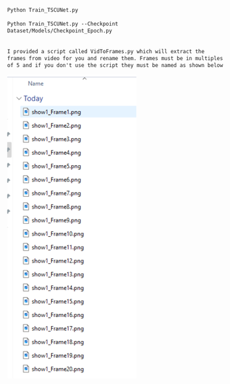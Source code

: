 
    Python Train_TSCUNet.py

    Python Train_TSCUNet.py --Checkpoint Dataset/Models/Checkpoint_Epoch.py


    I provided a script called VidToFrames.py which will extract the frames from video for you and rename them. Frames must be in multiples of 5 and if you don't use the script they must be named as shown below

<img src="figs/Dataset_Format.png" width="300px"/> 

